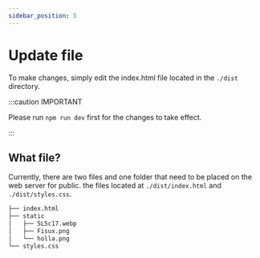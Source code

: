 ```yaml
---
sidebar_position: 5
---
```


# Update file

To make changes, simply edit the index.html file located in the `./dist` directory.

:::caution IMPORTANT

Please run `npm run dev` first for the changes to take effect.

:::

## What file?

Currently, there are two files and one folder that need to be placed on the web server for public. the files located at `./dist/index.html` and `./dist/styles.css`.

```sh
├── index.html
├── static
│   ├── 5L5c17.webp
│   ├── Fisux.png
│   └── holla.png
└── styles.css
```